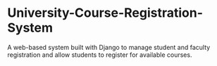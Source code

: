 # University-Course-Registration-System
A web-based system built with Django to manage student and faculty registration and allow students to register for available courses.
